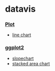 # datavis

### [Plot](https://observablehq.com/@observablehq/plot)

- [line chart](https://rcatlord.github.io/datavis/Plot/line_chart)

### [ggplot2](https://ggplot2.tidyverse.org/index.html)

- [slopechart](https://rcatlord.github.io/datavis/ggplot2/slopechart)
- [stacked area chart](https://rcatlord.github.io/datavis/ggplot2/stacked_area_chart)
